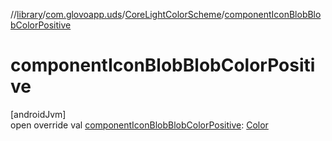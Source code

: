 //[library](../../../index.md)/[com.glovoapp.uds](../index.md)/[CoreLightColorScheme](index.md)/[componentIconBlobBlobColorPositive](component-icon-blob-blob-color-positive.md)

# componentIconBlobBlobColorPositive

[androidJvm]\
open override val [componentIconBlobBlobColorPositive](component-icon-blob-blob-color-positive.md): [Color](https://developer.android.com/reference/kotlin/androidx/compose/ui/graphics/Color.html)
